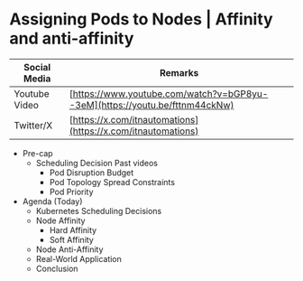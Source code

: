 
# Assigning Pods to Nodes | Affinity and anti-affinity

| Social Media  | Remarks                                                                                    |
| ------------- | ------------------------------------------------------------------------------------------ |
| Youtube Video | [https://www.youtube.com/watch?v=bGP8yu--3eM](https://youtu.be/fttnm44ckNw) |
| Twitter/X     | [https://x.com/itnautomations](https://x.com/itnautomations)                               |


- Pre-cap
	- Scheduling Decision Past videos
		- Pod Disruption Budget
		- Pod Topology Spread Constraints
		- Pod Priority
- Agenda (Today)
	- Kubernetes Scheduling Decisions
	- Node Affinity
		- Hard Affinity
		- Soft Affinity
	- Node Anti-Affinity
	- Real-World Application
	- Conclusion
